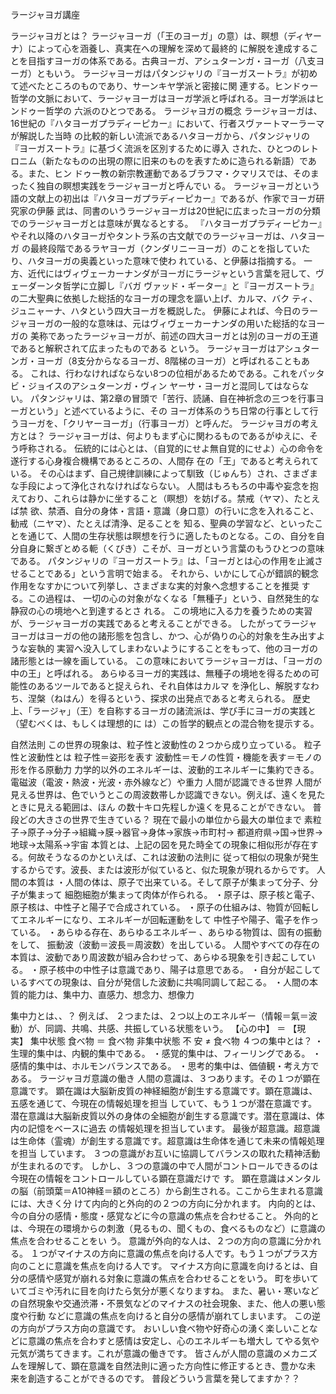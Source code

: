 ラージャヨガ講座

ラージャヨガとは？
ラージャヨーガ（「王のヨーガ」の意）は、瞑想（ディヤーナ）によって心を涵養し、真実在への理解を深めて最終的
に解脱を達成することを目指すヨーガの体系である。古典ヨーガ、アシュターンガ・ヨーガ（八支ヨーガ）ともいう。
ラージャヨーガはパタンジャリの『ヨーガスートラ』が初めて述べたところのものであり、サーンキヤ学派と密接に関
連する。ヒンドゥー哲学の文脈において、ラージャヨーガはヨーガ学派と呼ばれる。ヨーガ学派はヒンドゥー哲学の
六派のひとつである。
ラージャヨガの概念
ラージャヨーガは、16世紀の『ハタヨーガプラディーピカー』において、行者スヴァートマーラーマが解説した当時
の比較的新しい流派であるハタヨーガから、パタンジャリの『ヨーガスートラ』に基づく流派を区別するために導入
された、ひとつのレトロニム（新たなものの出現の際に旧来のものを表すために造られる新語）である。また、ヒン
ドゥー教の新宗教運動であるブラフマ・クマリスでは、そのまったく独自の瞑想実践をラージャヨーガと呼んでい
る。
ラージャヨーガという語の文献上の初出は『ハタヨーガプラディーピカー』であるが、作家でヨーガ研究家の伊藤
武は、同書のいうラージャヨーガは20世紀に広まったヨーガの分類でのラージャヨーガとは意味が異なるとする。
『ハタヨーガプラディーピカー』やそれ以降のハタヨーガやタントラ系の古文献でのラージャヨーガは、ハタヨーガ
の最終段階であるラヤヨーガ（クンダリニーヨーガ）のことを指していたり、ハタヨーガの奥義といった意味で使わ
れている、と伊藤は指摘する。
一方、近代にはヴィヴェーカーナンダがヨーガにラージャという言葉を冠して、ヴェーダーンタ哲学に立脚し『バガ
ヴァッド・ギーター』と『ヨーガスートラ』の二大聖典に依拠した総括的なヨーガの理念を謳い上げ、カルマ、バク
ティ、ジュニャーナ、ハタという四大ヨーガを概説した。
伊藤によれば、今日のラージャヨーガの一般的な意味は、元はヴィヴェーカーナンダの用いた総括的なヨーガの
美称であったラージャヨーガが、前述の四大ヨーガとは別のヨーガの王道であると解釈されて広まったものである
という。
ラージャヨーガはアシュターンガ・ヨーガ（8支分からなるヨーガ、8階梯のヨーガ）と呼ばれることもある。
これは、行わなければならない8つの位相があるためである。これをパッタビ・ジョイスのアシュターンガ・ヴィン
ヤーサ・ヨーガと混同してはならない。
パタンジャリは、第2章の冒頭で「苦行、読誦、自在神祈念の三つを行事ヨーガという」と述べているように、その
ヨーガ体系のうち日常の行事として行うヨーガを、「クリヤーヨーガ」（行事ヨーガ）と呼んだ。
ラージャヨガの考え方とは？
ラージャヨーガは、何よりもまず心に関わるものであるがゆえに、そう呼称される。
伝統的には心とは、（自覚的にせよ無自覚的にせよ）心の命令を遂行する心身複合機構であるところの、人間存
在の「王」であると考えられている。
その心はまず、自己規律訓練によって馴致（じゅんち）され、さまざまな手段によって浄化されなければならない。
人間はもろもろの中毒や妄念を抱えており、これらは静かに坐すること（瞑想）を妨げる。禁戒（ヤマ）、たとえば禁
欲、禁酒、自分の身体・言語・意識（身口意）の行いに念を入れること、勧戒（ニヤマ）、たとえば清浄、足ることを
知る、聖典の学習など、といったことを通じて、人間の生存状態は瞑想を行うに適したものとなる。この、自分を自
分自身に繋ぎとめる軛（くびき）こそが、ヨーガという言葉のもうひとつの意味である。
パタンジャリの『ヨーガスートラ』は、「ヨーガとは心の作用を止滅させることである」という言明で始まる。
それから、いかにして心が錯誤的観念作用をなすかについて列挙し、さまざまな実的対象へ念想することを推奨
する。この過程は、
一切の心の対象がなくなる「無種子」という、自然発生的な静寂の心の境地へと到達するとさ
れる。
この境地に入る力を養うための実習が、ラージャヨーガの実践であると考えることができる。
したがってラージャヨーガはヨーガの他の諸形態を包含し、かつ、心が偽りの心的対象を生み出すような妄執的
実習へ没入してしまわないようにすることをもって、他のヨーガの諸形態とは一線を画している。
この意味においてラージャヨーガは、「ヨーガの中の王」と呼ばれる。
あらゆるヨーガ的実践は、無種子の境地を得るための可能性のあるツールであると捉えられ、それ自体はカルマ
を浄化し、解脱すなわち、涅槃（ねはん）を得るという、探求の出発点であると考えられる。
歴史上、「ラージャ」（王）を自称するヨーガの諸流派は、学び手にヨーガの実践と（望むべくは、もしくは理想的に
は）この哲学的観点との混合物を提示する。

自然法則
この世界の現象は、粒子性と波動性の２つから成り立っている。
粒子性と波動性とは
粒子性＝姿形を表す
波動性＝モノの性質・機能を表す＝モノの形を作る原動力
力学的以外のエネルギーは、波動的エネルギーに集約できる。
電磁波（電波・熱波・光波・赤外線など）や重力
人間が認識できる世界
人間が見える世界は、色でいうとこの周波数帯しか認識できない。例えば、遠くを見たときに見える範囲は、ほん
の数十キロ先程しか遠くを見ることができない。
普段どの大きさの世界で生きている？
現在で最小の単位から最大の単位まで
素粒子→原子→分子→組織→膜→器官→身体→家族→市町村→
都道府県→国→世界→地球→太陽系→宇宙
本質とは、上記の図を見た時全ての現象に相似形が存在する。何故そうなるのかといえば、これは波動の法則に
従って相似の現象が発生するからです。波長、または波形が似ていると、似た現象が現れるからです。
人間の本質は
・人間の体は、原子で出来ている。そして原子が集まって分子、分子が集まって
細胞細胞が集まって肉体が作られる。
・原子は、原子核と電子、原子核は、中性子と陽子で合成されている。
・原子の仕組みは、物質が回転してエネルギーになり、エネルギーが回転運動をして
中性子や陽子、電子を作っている。
・あらゆる存在、あらゆるエネルギー
、あらゆる物質は、固有の振動をして、
振動波（波動＝波長＝周波数）を出している。
人間やすべての存在の本質は、波動であり周波数が組み合わせって、あらゆる現象を引き起こしている。
・原子核中の中性子は意識であり、陽子は意思である。
・自分が起こしているすべての現象は、自分が発信した波動に共鳴同調して起こる。
・人間の本質的能力は、集中力、直感力、想念力、想像力

集中力とは、、？
例えば、
２つまたは、２つ以上のエネルギー（情報＝氣＝波動）が、同調、共鳴、共感、共振している状態をいう。
【心の中】 ＝ 【現 実】
集中状態 食べ物 ＝ 食べ物
非集中状態 不 安 ≠ 食べ物
４つの集中とは？
・生理的集中は、内観的集中である。
・感覚的集中は、フィーリングである。
・感情的集中は、ホルモンバランスである。
・思考的集中は、価値観・考え方である。
ラージャヨガ意識の働き
人間の意識は、３つあります。その１つが顕在意識です。
顕在識は大脳新皮質の神経細胞が創生する意識です。顕在意識は、五感を通じて、今現在の情報処理を担当
していて、もう１つが潜在意識です。
潜在意識は大脳新皮質以外の身体の全細胞が創生する意識です。潜在意識は、体内の記憶をベースに過去
の情報処理を担当しています。
最後が超意識。超意識は生命体（霊魂）が創生する意識です。超意識は生命体を通じて未来の情報処理を担当
しています。
３つの意識がお互いに協調してバランスの取れた精神活動が生まれるのです。
しかし、３つの意識の中で人間がコントロールできるのは今現在の情報をコントロールしている顕在意識だけで
す。
顕在意識はメンタルの脳（前頭葉＝A10神経＝額のところ）から創生される。ここから生まれる意識には、大きく分
けて内向的と外向的の２つの方向に分かれます。
内向的とは、今の自分の感情・態度・感覚などに今の意識の焦点を合わせること。
外向的とは、今現在の環境からの刺激（見るもの、聞くもの、食べるものなど）に意識の焦点を合わせることをい
う。
意識が外向的な人は、２つの方向の意識に分かれる。
１つがマイナスの方向に意識の焦点を向ける人です。もう１つがプラス方向のことに意識を焦点を向ける人です。
マイナス方向に意識を向けるとは、自分の感情や感覚が崩れる対象に意識の焦点を合わせることをいう。
町を歩いていてゴミや汚れに目を向けたら気分が悪くなりますね。
また、暑い・寒いなどの自然現象や交通渋滞・不景気などのマイナスの社会現象、また、他人の悪い態度や行動
などに意識の焦点を向けると自分の感情が崩れてしまいます。
この逆の方向がプラス方向の意識です。
おいしい食べ物や好奇心の湧く楽しいことなどに意識の焦点を合わすと感情は安定し、心のエネルギーも増大し
てやる気や元気が満ちてきます。これが意識の働きです。
皆さんが人間の意識のメカニズムを理解して、顕在意識を自然法則に適った方向性に修正するとき、豊かな未
来を創造することができるのです。
普段どういう言葉を発してますか？？
